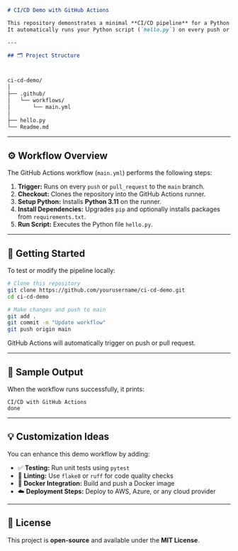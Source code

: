 
```markdown
# CI/CD Demo with GitHub Actions

This repository demonstrates a minimal **CI/CD pipeline** for a Python project using **GitHub Actions**.  
It automatically runs your Python script (`hello.py`) on every push or pull request to the `main` branch.

---

## 🗂️ Project Structure



ci-cd-demo/
│
├── .github/
│   └── workflows/
│       └── main.yml
│
├── hello.py
└── Readme.md

````

---

## ⚙️ Workflow Overview

The GitHub Actions workflow (`main.yml`) performs the following steps:

1. **Trigger:** Runs on every `push` or `pull_request` to the `main` branch.  
2. **Checkout:** Clones the repository into the GitHub Actions runner.  
3. **Setup Python:** Installs **Python 3.11** on the runner.  
4. **Install Dependencies:** Upgrades `pip` and optionally installs packages from `requirements.txt`.  
5. **Run Script:** Executes the Python file `hello.py`.  

---

## 🚀 Getting Started

To test or modify the pipeline locally:

```bash
# Clone this repository
git clone https://github.com/yourusername/ci-cd-demo.git
cd ci-cd-demo

# Make changes and push to main
git add .
git commit -m "Update workflow"
git push origin main
````

GitHub Actions will automatically trigger on push or pull request.

---

## 🧾 Sample Output

When the workflow runs successfully, it prints:

```
CI/CD with GitHub Actions
done
```

---

## 💡 Customization Ideas

You can enhance this demo workflow by adding:

* ✅ **Testing:** Run unit tests using `pytest`
* 🧹 **Linting:** Use `flake8` or `ruff` for code quality checks
* 🐳 **Docker Integration:** Build and push a Docker image
* ☁️ **Deployment Steps:** Deploy to AWS, Azure, or any cloud provider

---

## 📜 License

This project is **open-source** and available under the **MIT License**.
